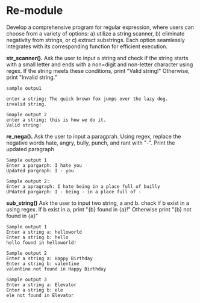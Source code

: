 # Re-module

Develop a comprehensive program for regular expression, where users can choose from a variety of options: a) utilize a string scanner, b) eliminate negativity from strings, or c) extract substrings. Each option seamlessly integrates with its corresponding function for efficient execution.

**str_scanner().** 
    Ask the user to input a string and check if the string starts with a small letter and ends with a non=digit and non-letter character using regex. If the string meets these conditions, print "Valid string!" Otherwise, print "Invalid string."
    
    sample outpu1
    
    enter a string: The quick brown fox jumps over the lazy dog.
    invalid string.
    
    Smaple output 2 
    enter a string: this is how we do it. 
    Valid string!


**re_nega().**
    Ask the user to input a paragprah. Using regex, replace the negative words hate, angry, bully, punch, and rant with "-". Print the updated paragraph
    
    Sample output 1
    Enter a pargarph: I hate you
    Updated pargraph: I - you
    
    Sample output 2:
    Enter a apragraph: I hate being in a place full of builly
    UPdated pargarph: I - being - in a place full of -

**sub_string()**
    Ask the user to input two string, a and b. check if b exist in a using regex. If b exist in a, print "{b} found in {a}!" Otherwise print "{b} not found in {a}"
    
    Sample output 1
    Enter a string a: helloworld
    Enter a string b: hello
    hello found in helloworld!
    
    Sample output 2 
    Enter a string a: Happy Birthday
    Enter a string b: valentine
    valentine not found in Happy Birthday
    
    Sample output 3
    Enter a string a: Elevator
    Enter a string b: ele
    ele not found in Elevator

